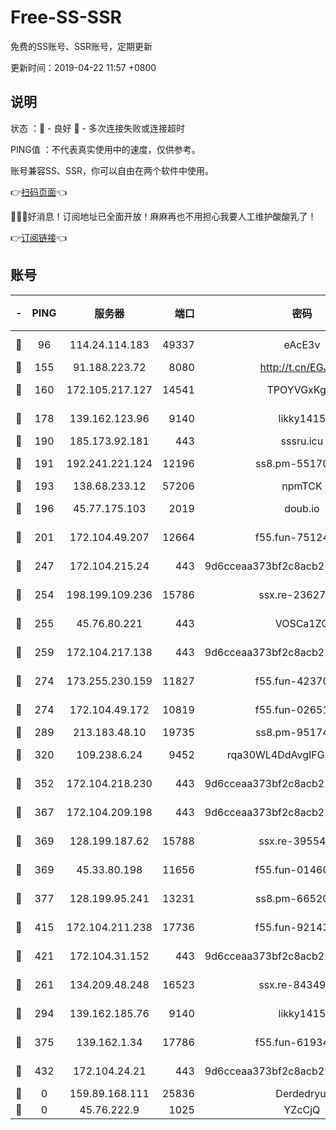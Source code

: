 # Free-SS-SSR

免费的SS账号、SSR账号，定期更新

更新时间：2019-04-22 11:57 +0800

## 说明

状态     ：🙂 - 良好 🙁 - 多次连接失败或连接超时

PING值   ：不代表真实使用中的速度，仅供参考。

账号兼容SS、SSR，你可以自由在两个软件中使用。

👉[扫码页面](https://liesauer.github.io/Free-SS-SSR/)👈

🎉🎉🎉好消息！订阅地址已全面开放！麻麻再也不用担心我要人工维护酸酸乳了！

👉[订阅链接](https://www.liesauer.net/yogurt/subscribe?ACCESS_TOKEN=DAYxR3mMaZAsaqUb)👈

## 账号

|-|PING|服务器|端口|密码|加密方式|区域|
|:----:|:----:|:-----:|-----:|:----:|:----:|:----:|
|🙂|96|114.24.114.183|49337|eAcE3v|chacha20-ietf|TW|
|🙂|155|91.188.223.72|8080|http://t.cn/EGJIyrl|rc4-md5|RU|
|🙂|160|172.105.217.127|14541|TPOYVGxKglpi|aes-256-cfb|JP|
|🙂|178|139.162.123.96|9140|likky1415|aes-256-cfb|JP|
|🙂|190|185.173.92.181|443|sssru.icu|rc4-md5|RU|
|🙂|191|192.241.221.124|12196|ss8.pm-55170900|aes-256-cfb|US|
|🙂|193|138.68.233.12|57206|npmTCK|rc4-md5|US|
|🙂|196|45.77.175.103|2019|doub.io|aes-128-ctr|SG|
|🙂|201|172.104.49.207|12664|f55.fun-75124913|aes-256-cfb|SG|
|🙂|247|172.104.215.24|443|9d6cceaa373bf2c8acb22e60b6a58be6|aes-256-cfb|US|
|🙂|254|198.199.109.236|15786|ssx.re-23627751|aes-256-cfb|US|
|🙂|255|45.76.80.221|443|VOSCa1ZG|aes-256-cfb|DE|
|🙂|259|172.104.217.138|443|9d6cceaa373bf2c8acb22e60b6a58be6|aes-256-cfb|US|
|🙂|274|173.255.230.159|11827|f55.fun-42370864|aes-256-cfb|US|
|🙂|274|172.104.49.172|10819|f55.fun-02651570|aes-256-cfb|SG|
|🙂|289|213.183.48.10|19735|ss8.pm-95174332|rc4-md5|RU|
|🙂|320|109.238.6.24|9452|rqa30WL4DdAvgIFG6Fs3znzTa|aes-256-cfb|FR|
|🙂|352|172.104.218.230|443|9d6cceaa373bf2c8acb22e60b6a58be6|aes-256-cfb|US|
|🙂|367|172.104.209.198|443|9d6cceaa373bf2c8acb22e60b6a58be6|aes-256-cfb|US|
|🙂|369|128.199.187.62|15788|ssx.re-39554469|aes-256-cfb|SG|
|🙂|369|45.33.80.198|11656|f55.fun-01460969|aes-256-cfb|US|
|🙂|377|128.199.95.241|13231|ss8.pm-66520934|aes-256-cfb|SG|
|🙂|415|172.104.211.238|17736|f55.fun-92143433|aes-256-cfb|US|
|🙂|421|172.104.31.152|443|9d6cceaa373bf2c8acb22e60b6a58be6|aes-256-cfb|US|
|🙂|261|134.209.48.248|16523|ssx.re-84349557|aes-256-cfb|US|
|🙂|294|139.162.185.76|9140|likky1415|aes-256-cfb|DE|
|🙂|375|139.162.1.34|17786|f55.fun-61934516|aes-256-cfb|SG|
|🙂|432|172.104.24.21|443|9d6cceaa373bf2c8acb22e60b6a58be6|aes-256-cfb|US|
|🙁|0|159.89.168.111|25836|Derdedryuj|chacha20|IN|
|🙁|0|45.76.222.9|1025|YZcCjQ|rc4-md5|JP|
